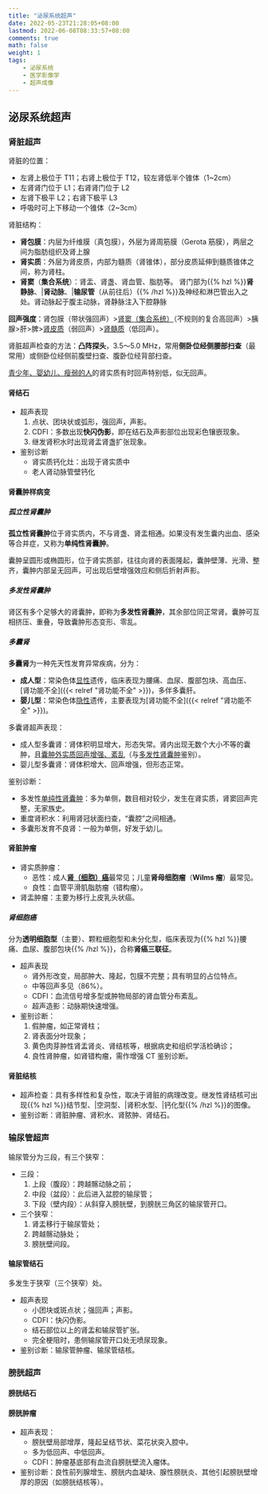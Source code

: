 ```yaml
---
title: "泌尿系统超声"
date: 2022-05-23T21:28:05+08:00
lastmod: 2022-06-08T08:33:57+08:00
comments: true
math: false
weight: 1
tags:
    - 泌尿系统
    - 医学影像学
    - 超声成像
---
```


## 泌尿系统超声

### 肾脏超声

肾脏的位置：

- 左肾上极位于 T11；右肾上极位于 T12，较左肾低半个锥体（1\~2cm）
- 左肾肾门位于 L1；右肾肾门位于 L2
- 左肾下极平 L2；右肾下极平 L3
- 呼吸时可上下移动一个锥体（2\~3cm）

肾脏结构：

- **肾包膜**：内层为纤维膜（真包膜），外层为肾周筋膜（Gerota 筋膜），两层之间为脂肪组织及肾上腺
- **肾实质**：外层为肾皮质，内部为髓质（肾锥体），部分皮质延伸到髓质锥体之间，称为肾柱。
- **肾窦**（**集合系统**）：肾盂、肾盏、肾血管、脂肪等。
  肾门部为{{% hzl %}}**肾静脉**、|**肾动脉**、|**输尿管**（从前往后）{{% /hzl %}}及神经和淋巴管出入之处。肾动脉起于腹主动脉，肾静脉注入下腔静脉

**回声强度**：肾包膜（带状强回声）\><ins>肾窦（集合系统）</ins>（不规则的复合高回声）\>胰腺\>肝\>脾\><ins>肾皮质</ins>（弱回声）\><ins>肾髓质</ins>（低回声）。

肾脏超声检查的方法：**凸阵探头**，3.5～5.0 MHz，常用**侧卧位经侧腰部扫查**（最常用）或侧卧位经侧前腹壁扫查、腹卧位经背部扫查。

<ins>青少年、婴幼儿、瘦弱的人</ins>的肾实质有时回声特别低，似无回声。

#### 肾结石

- 超声表现
    1. 点状、团块状或弧形，强回声，声影。
    2. CDFI：多数出现**快闪伪影**，即在结石及声影部位出现彩色镶嵌现象。
    3. 继发肾积水时出现肾盂肾盏扩张现象。
- 鉴别诊断
    - 肾实质钙化灶：出现于肾实质中
    - 老人肾动脉管壁钙化

#### 肾囊肿样病变

##### 孤立性肾囊肿

**孤立性肾囊肿**位于肾实质内，不与肾盏、肾盂相通。如果没有发生囊内出血、感染等合并症，又称为**单纯性肾囊肿**。

囊肿呈圆形或椭圆形，位于肾实质部，往往向肾的表面隆起，囊肿壁薄、光滑、整齐，囊肿内部呈无回声，可出现后壁增强效应和侧后折射声影。

##### 多发性肾囊肿

肾区有多个足够大的肾囊肿，即称为**多发性肾囊肿**，其余部位同正常肾。囊肿可互相挤压、重叠，导致囊肿形态变形、零乱。

##### 多囊肾

**多囊肾**为一种先天性发育异常疾病，分为：

- **成人型**：常染色体<ins>显性</ins>遗传，临床表现为腰痛、血尿、腹部包块、高血压、[肾功能不全]({{< relref "肾功能不全" >}})，多伴多囊肝。
- **婴儿型**：常染色体<ins>隐性</ins>遗传，主要表现为[肾功能不全]({{< relref "肾功能不全" >}})。

多囊肾超声表现：

- 成人型多囊肾：肾体积明显增大，形态失常。肾内出现无数个大小不等的囊肿，且<ins>囊肿外实质回声增强、紊乱</ins>（与[多发性肾囊肿](#多发性肾囊肿)鉴别）。
- 婴儿型多囊肾：肾体积增大、回声增强，但形态正常。

鉴别诊断：

- 多发性[单纯性肾囊肿](#孤立性肾囊肿)：多为单侧，数目相对较少，发生在肾实质，肾窦回声完整，无家族史。
- 重度肾积水：利用肾冠状面扫查，“囊腔”之间相通。
- 多囊形发育不良肾：一般为单侧，好发于幼儿。

#### 肾脏肿瘤

- 肾实质肿瘤：
    - 恶性：成人[**肾（细胞）癌**](#肾细胞癌)最常见；儿童**肾母细胞瘤**（**Wilms 瘤**）最常见。
    - 良性：血管平滑肌脂肪瘤（错构瘤）。
- 肾盂肿瘤：主要为移行上皮乳头状癌。

##### 肾细胞癌

分为**透明细胞型**（主要）、颗粒细胞型和未分化型，临床表现为{{% hzl %}}腰痛、血尿、腹部包块{{% /hzl %}}，合称**肾癌三联征**。

- 超声表现
    - 肾外形改变，局部肿大、隆起，包膜不完整；具有明显的占位特点。
    - 中等回声多见（86%）。
    - CDFI：血流信号增多型或肿物局部的肾血管分布紊乱。
    - 超声造影：动脉期快速增强。
- 鉴别诊断：
    1. 假肿瘤，如正常肾柱；
    2. 肾表面分叶现象；
    3. 黄色肉芽肿性肾盂肾炎、肾结核等，根据病史和组织学活检确诊；
    4. 良性肾肿瘤，如肾错构瘤，需作增强 CT 鉴别诊断。

#### 肾脏结核

- 超声检查：具有多样性和复杂性，取决于肾脏的病理改变。继发性肾结核可出现{{% hzl %}}结节型、|空洞型、|肾积水型、|钙化型{{% /hzl %}}的图像。
- 鉴别诊断：肾脏肿瘤、肾积水、肾脓肿、肾结石。

### 输尿管超声

输尿管分为三段，有三个狭窄：
- 三段：
    1. 上段（腹段）：跨越髂动脉之前；
    2. 中段（盆段）：此后进入盆腔的输尿管；
    3. 下段（壁内段）：从斜穿入膀胱壁，到膀胱三角区的输尿管开口。
- 三个狭窄：
    1. 肾盂移行于输尿管处；
    2. 跨越髂动脉处；
    3. 膀胱壁间段。

#### 输尿管结石

多发生于狭窄（三个狭窄）处。

- 超声表现
    - 小团块或斑点状；强回声；声影。
    - CDFI：快闪伪影。
    - 结石部位以上的肾盂和输尿管扩张。
    - 完全梗阻时，患侧输尿管开口处无喷尿现象。
- 鉴别诊断：输尿管肿瘤、输尿管结核。

### 膀胱超声

#### 膀胱结石

<!-- TODO: PPT 里没有相关内容 -->

#### 膀胱肿瘤

- 超声表现：
    - 膀胱壁局部增厚，隆起呈结节状、菜花状突入腔中。
    - 多为低回声、中低回声。
    - CDFI：肿瘤基底部有血流自膀胱壁流入瘤体。
- 鉴别诊断：良性前列腺增生、膀胱内血凝块、腺性膀胱炎、其他引起膀胱壁增厚的原因（如膀胱结核等）。
